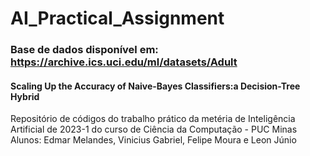 # AI_Practical_Assignment
### Base de dados disponível em: https://archive.ics.uci.edu/ml/datasets/Adult
#### Scaling Up the Accuracy of Naive-Bayes Classifiers:a Decision-Tree Hybrid
Repositório de códigos do trabalho prático da metéria de Inteligência Artificial de 2023-1 do curso de Ciência da Computação - PUC Minas
Alunos: Edmar Melandes, Vinicius Gabriel, Felipe Moura e Leon Júnio
